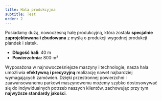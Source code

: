 ```yaml
---
title: Hala produkcyjna
subtitle: Test
order: 2
---
```


Posiadamy dużą, nowoczesną halę produkcyjną, która została **specjalnie
zaprojektowana i zbudowana** z myślą o produkcji wygodnej produkcji plandek i
siatek.

- **Długość hali:** 40 m
- **Powierzchnia:** 800 m²

Wyposażona w najnowocześniejsze maszyny i technologie, nasza hala umożliwia
**efektywną i precyzyjną** realizację nawet najbardziej wymagających zamówień.
Dzięki przestronnej powierzchni i zaawansowanemu parkowi maszynowemu możemy
szybko dostosowywać się do indywidualnych potrzeb naszych klientów, zachowując
przy tym **najwyższe standardy jakości**.
